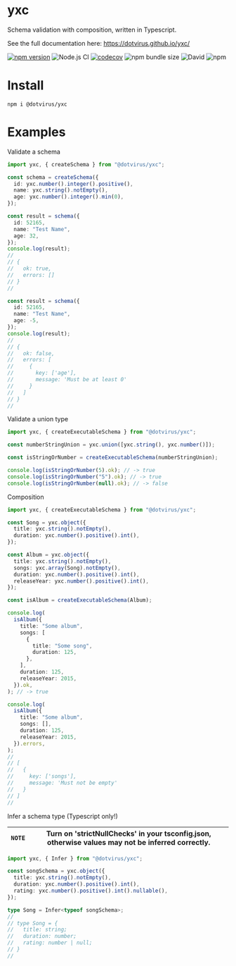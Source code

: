 # yxc

Schema validation with composition, written in Typescript.

See the full documentation here: https://dotvirus.github.io/yxc/

[![npm version](https://badge.fury.io/js/%40dotvirus%2Fyxc.svg)](https://badge.fury.io/js/%40dotvirus%2Fyxc)
![Node.js CI](https://github.com/dotvirus/yxc/workflows/Node.js%20CI/badge.svg)
[![codecov](https://codecov.io/gh/dotvirus/yxc/branch/dev/graph/badge.svg)](https://codecov.io/gh/dotvirus/yxc)
![npm bundle size](https://img.shields.io/bundlephobia/minzip/@dotvirus/yxc)
![David](https://img.shields.io/david/dotvirus/yxc)
![npm](https://img.shields.io/npm/dw/@dotvirus/yxc)

# Install

```
npm i @dotvirus/yxc
```

# Examples

Validate a schema

```typescript
import yxc, { createSchema } from "@dotvirus/yxc";

const schema = createSchema({
  id: yxc.number().integer().positive(),
  name: yxc.string().notEmpty(),
  age: yxc.number().integer().min(0),
});

const result = schema({
  id: 52165,
  name: "Test Name",
  age: 32,
});
console.log(result);
//
// {
//   ok: true,
//   errors: []
// }
//

const result = schema({
  id: 52165,
  name: "Test Name",
  age: -5,
});
console.log(result);
//
// {
//   ok: false,
//   errors: [
//     {
//       key: ['age'],
//       message: 'Must be at least 0'
//     }
//   ]
// }
//
```

Validate a union type

```typescript
import yxc, { createExecutableSchema } from "@dotvirus/yxc";

const numberStringUnion = yxc.union([yxc.string(), yxc.number()]);

const isStringOrNumber = createExecutableSchema(numberStringUnion);

console.log(isStringOrNumber(5).ok); // -> true
console.log(isStringOrNumber("5").ok); // -> true
console.log(isStringOrNumber(null).ok); // -> false
```

Composition

```typescript
import yxc, { createExecutableSchema } from "@dotvirus/yxc";

const Song = yxc.object({
  title: yxc.string().notEmpty(),
  duration: yxc.number().positive().int(),
});

const Album = yxc.object({
  title: yxc.string().notEmpty(),
  songs: yxc.array(Song).notEmpty(),
  duration: yxc.number().positive().int(),
  releaseYear: yxc.number().positive().int(),
});

const isAlbum = createExecutableSchema(Album);

console.log(
  isAlbum({
    title: "Some album",
    songs: [
      {
        title: "Some song",
        duration: 125,
      },
    ],
    duration: 125,
    releaseYear: 2015,
  }).ok,
); // -> true

console.log(
  isAlbum({
    title: "Some album",
    songs: [],
    duration: 125,
    releaseYear: 2015,
  }).errors,
);
//
// [
//   {
//     key: ['songs'],
//     message: 'Must not be empty'
//   }
// ]
//
```

Infer a schema type (Typescript only!)

| `NOTE` | Turn on 'strictNullChecks' in your tsconfig.json, otherwise values may not be inferred correctly. |
| ------ | ------------------------------------------------------------------------------------------------- |


```typescript
import yxc, { Infer } from "@dotvirus/yxc";

const songSchema = yxc.object({
  title: yxc.string().notEmpty(),
  duration: yxc.number().positive().int(),
  rating: yxc.number().positive().int().nullable(),
});

type Song = Infer<typeof songSchema>;
//
// type Song = {
//   title: string;
//   duration: number;
//   rating: number | null;
// }
//
```

